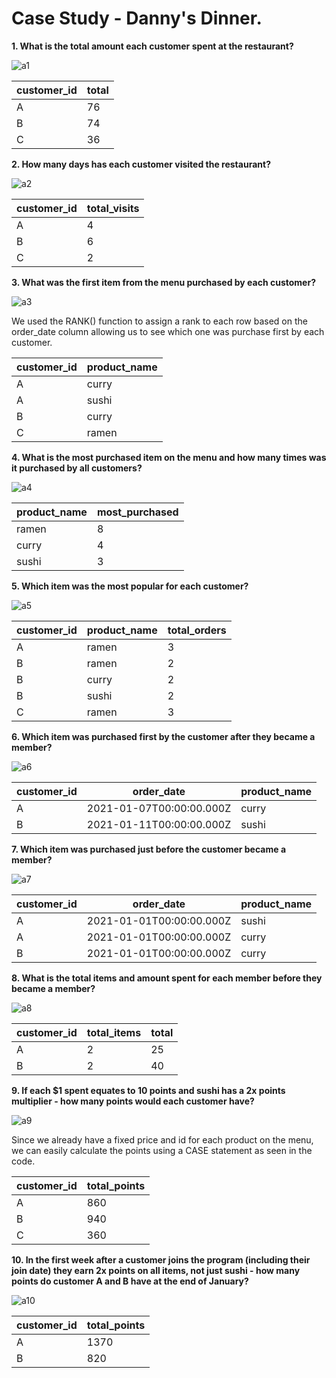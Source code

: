 # Case Study - Danny's Dinner. 
**1. What is the total amount each customer spent at the restaurant?**

![a1](https://user-images.githubusercontent.com/130475600/232515065-52996013-e017-4819-ae3d-ed0b24dd24b6.PNG)

| customer_id | total |
| ----------- | ----- |
| A           | 76    |
| B           | 74    |
| C           | 36    |


**2. How many days has each customer visited the restaurant?**

![a2](https://user-images.githubusercontent.com/130475600/232522776-0fb3e5f2-a255-496c-8b2c-62329e9bf1c4.PNG)


| customer_id | total_visits |
| ----------- | ----- |
| A           | 4    |
| B           | 6    |
| C           | 2   |

**3. What was the first item from the menu purchased by each customer?**

![a3](https://user-images.githubusercontent.com/130475600/232528286-5ada29cc-0291-48f6-ad60-c104a7d129a9.PNG)

We used the RANK() function to assign a rank to each row based on the order_date column allowing us to see which one was purchase first by each customer. 

| customer_id | product_name |
| ----------- | ------------ |
| A           | curry        |
| A           | sushi        |
| B           | curry        |
| C           | ramen        |

**4. What is the most purchased item on the menu and how many times was it purchased by all customers?**

![a4](https://user-images.githubusercontent.com/130475600/232539364-d660a950-94b5-4681-9847-a1534b3e9f58.PNG)

| product_name | most_purchased |
| ------------ | -------------- |
| ramen        | 8              |
| curry        | 4              |
| sushi        | 3              |

**5. Which item was the most popular for each customer?**

![a5](https://user-images.githubusercontent.com/130475600/232545380-593781cb-5984-4c0a-81cd-97a366cc9fa3.PNG)

| customer_id | product_name | total_orders |
| ----------- | ------------ | ------------ |
| A           | ramen        | 3            |
| B           | ramen        | 2            |
| B           | curry        | 2            |
| B           | sushi        | 2            |
| C           | ramen        | 3            |

**6. Which item was purchased first by the customer after they became a member?**

![a6](https://user-images.githubusercontent.com/130475600/232549744-017de31c-eba9-463a-b06c-35cb8d422865.PNG)

| customer_id | order_date               | product_name |
| ----------- | ------------------------ | ------------ |
| A           | 2021-01-07T00:00:00.000Z | curry        |
| B           | 2021-01-11T00:00:00.000Z | sushi        |


**7. Which item was purchased just before the customer became a member?**

![a7](https://user-images.githubusercontent.com/130475600/232551850-2f27403f-856e-42a6-9668-3591d92c0a8f.PNG)

| customer_id | order_date               | product_name |
| ----------- | ------------------------ | ------------ |
| A           | 2021-01-01T00:00:00.000Z | sushi        |
| A           | 2021-01-01T00:00:00.000Z | curry        |
| B           | 2021-01-01T00:00:00.000Z | curry        |

**8. What is the total items and amount spent for each member before they became a member?**

![a8](https://user-images.githubusercontent.com/130475600/232554066-2f789f31-7036-4f2f-b839-c39612291830.PNG)

| customer_id | total_items | total |
| ----------- | ----------- | ----- |
| A           | 2           | 25    |
| B           | 2           | 40    |

**9. If each $1 spent equates to 10 points and sushi has a 2x points multiplier - how many points would each customer have?**

![a9](https://user-images.githubusercontent.com/130475600/232558031-ff3a46ba-4444-450c-adec-5d3237dd3693.PNG)

Since we already have a fixed price and id for each product on the menu, we can easily calculate the points using a CASE statement as seen in the code. 

| customer_id | total_points |
| ----------- | ------------ |
| A           | 860          |
| B           | 940          |
| C           | 360          |

**10. In the first week after a customer joins the program (including their join date) they earn 2x points on all items, not just sushi - how many points do customer A and B have at the end of January?**

![a10](https://user-images.githubusercontent.com/130475600/232835855-0a41f3af-ae1c-4918-bc5b-2034c355e1b1.PNG)

| customer_id | total_points |
| ----------- | ------------ |
| A           |1370          |
| B           | 820         |
